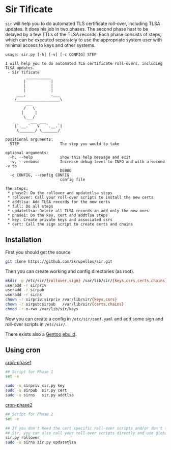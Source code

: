 Sir Tificate
============
`sir` will help you to do automated TLS certificate roll-over, including TLSA updates.
It does his job in two phases.
The second phase hast to be delayed by a few TTLs of the TLSA records.
Each phase consists of steps, which can be executed separately to use the appropriate system user with minimal access to keys and other systems.

```
usage: sir.py [-h] [-v] [-c CONFIG] STEP

I will help you to do automated TLS certificate roll-overs, including TLSA updates.
 - Sir Tificate
         ___________
        |           |
        |           |
        |           |
     ___,           .___
    /___________________\
         ___
        /   \
       |     |
        \___/
           ___ ___
    |`.__.`   V   `.__.`|
     \_______/ \_______/

positional arguments:
  STEP                  The step you would to take

optional arguments:
  -h, --help            show this help message and exit
  -v, --verbose         Increase debug level to INFO and with a second -v to
                        DEBUG
  -c CONFIG, --config CONFIG
                        config file

The steps:
 * phase2: Do the rollover and updatetlsa steps
 * rollover: Call your roll-over scripts to install the new certs
 * addtlsa: Add TLSA records for the new certs
 * full: Do all steps
 * updatetlsa: Delete all TLSA records an add only the new ones
 * phase1: Do the key, cert and addtlsa steps
 * key: Create private keys and associated csrs
 * cert: Call the sign script to create certs and chains
```

Installation
------------
First you should get the source
```bash
git clone https://github.com/Skrupellos/sir.git
```

Then you can create working and config directories (as root).
```bash
mkdir -p /etc/sir/{rollover,sign} /var/lib/sir/{keys,csrs,certs,chains}
useradd -r sirpriv
useradd -r sirpub
useradd -r sirns
chown -r sirpriv:sirpriv /var/lib/sir/{keys,csrs}
chown -r sirpub:sirpub   /var/lib/sir/{certs,chains}
chmod -r o-rwx /var/lib/sir/keys
```

Now you can create a config in `/etc/sir/conf.yaml` and add some sign and roll-over scripts in `/etc/sir/`.

There exists also a [Gentoo](https://www.gentoo.org/) [ebuild](https://github.com/lorem-ipsum/ebuilds/blob/master/net-misc/sir/sir-9999.ebuild).

Using cron
----------
[cron-phase1](https://github.com/Skrupellos/sir/blob/master/examples/cron-phase1)
```bash
## Script for Phase 1
set -e

sudo -u sirpriv sir.py key
sudo -u sirpub  sir.py cert
sudo -u sirns   sir.py addtlsa
```
[cron-phase2](https://github.com/Skrupellos/sir/blob/master/examples/cron-phase2)
```bash
## Script for Phase 2
set -e

## If you don't need the cert specific roll-over scripts and/or don't trust a
## Sir, you can also call your roll-over scripts directly and use globs.
sir.py rollover
sudo -u sirns sir.py updatetlsa
```
